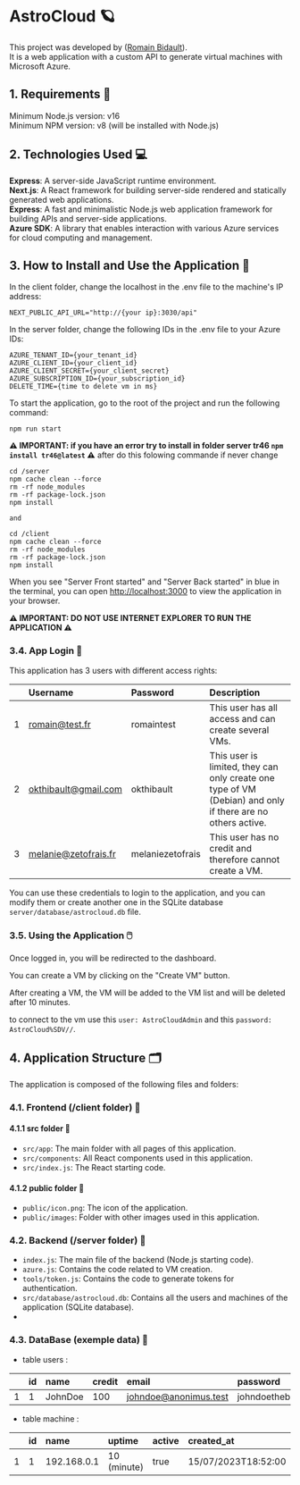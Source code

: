 # AstroCloud 🪐

This project was developed by ([Romain Bidault](https://github.com/Hulcox)).<br>
It is a web application with a custom API to generate virtual machines with Microsoft Azure.

## 1. Requirements 🚨

Minimum Node.js version: v16<br>
Minimum NPM version: v8 (will be installed with Node.js)

## 2. Technologies Used ‍💻

**Express**: A server-side JavaScript runtime environment.<br>
**Next.js**: A React framework for building server-side rendered and statically generated web applications.<br>
**Express**: A fast and minimalistic Node.js web application framework for building APIs and server-side applications.<br>
**Azure SDK**: A library that enables interaction with various Azure services for cloud computing and management.

## 3. How to Install and Use the Application 📇

In the client folder, change the localhost in the .env file to the machine's IP address:

```
NEXT_PUBLIC_API_URL="http://{your ip}:3030/api"
```

In the server folder, change the following IDs in the .env file to your Azure IDs:

```
AZURE_TENANT_ID={your_tenant_id}
AZURE_CLIENT_ID={your_client_id}
AZURE_CLIENT_SECRET={your_client_secret}
AZURE_SUBSCRIPTION_ID={your_subscription_id}
DELETE_TIME={time to delete vm in ms}
```

To start the application, go to the root of the project and run the following command:
```
npm run start
```

**⚠️ IMPORTANT: if you have an error try to install in folder server tr46 `npm install tr46@latest` ⚠️**
after do this folowing commande if never change
```
cd /server
npm cache clean --force
rm -rf node_modules
rm -rf package-lock.json
npm install

and

cd /client
npm cache clean --force
rm -rf node_modules
rm -rf package-lock.json
npm install
```

When you see "Server Front started" and "Server Back started" in blue in the terminal, you can open [http://localhost:3000](http://localhost:3000) to view the application in your browser.<br>

**⚠️ IMPORTANT: DO NOT USE INTERNET EXPLORER TO RUN THE APPLICATION ⚠️**

### 3.4. App Login 🔑

This application has 3 users with different access rights:

|   | Username             | Password        | Description                                  |
|:--|:---------------------|:----------------|:---------------------------------------------|
| 1 | romain@test.fr       | romaintest      | This user has all access and can create several VMs.                                              |
| 2 | okthibault@gmail.com | okthibault      | This user is limited, they can only create one type of VM (Debian) and only if there are no others active. |
| 3 | melanie@zetofrais.fr | melaniezetofrais| This user has no credit and therefore cannot create a VM.                     |

You can use these credentials to login to the application, and you can modify them or create another one in the SQLite database `server/database/astrocloud.db` file.

### 3.5. Using the Application 🖱️

Once logged in, you will be redirected to the dashboard.<br>

You can create a VM by clicking on the "Create VM" button.<br>

After creating a VM, the VM will be added to the VM list and will be deleted after 10 minutes.<br>

to connect to the vm use this `user: AstroCloudAdmin` and this `password: AstroCloud%SDV//`.<br>

## 4. Application Structure 🗂️

The application is composed of the following files and folders:

### 4.1. Frontend (/client folder) 🎨

#### 4.1.1 src folder 📂

- `src/app`: The main folder with all pages of this application.
- `src/components`: All React components used in this application.
- `src/index.js`: The React starting code.

#### 4.1.2 public folder 📂

- `public/icon.png`: The icon of the application.
- `public/images`: Folder with other images used in this application.

### 4.2. Backend (/server folder) 🔐

- `index.js`: The main file of the backend (Node.js starting code).
- `azure.js`: Contains the code related to VM creation.
- `tools/token.js`: Contains the code to generate tokens for authentication.
- `src/database/astrocloud.db`: Contains all the users and machines of the application (SQLite database).
- 
### 4.3. DataBase (exemple data) 🔐
- table users :

|   | id | name        | credit  | email                 | password       |
|:--|:---|:------------|:--------|:----------------------|:---------------|
| 1 | 1  | JohnDoe     | 100     | johndoe@anonimus.test | johndoethebest |
  
- table machine :

|   | id | name        | uptime      | active  | created_at         | id_user |
|:--|:---|:------------|:------------|:--------|:-------------------|:--------|
| 1 | 1  | 192.168.0.1 | 10 (minute) | true    | 15/07/2023T18:52:00| 1       |
  

